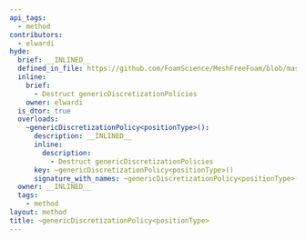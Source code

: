 ```yaml
---
api_tags:
  - method
contributors:
  - elwardi
hyde:
  brief: __INLINED__
  defined_in_file: https://github.com/FoamScience/MeshFreeFoam/blob/master/src/meshfree/discretizationPolicies/genericDiscretizationPolicy/genericDiscretizationPolicy.H
  inline:
    brief:
      - Destruct genericDiscretizationPolicies
    owner: elwardi
  is_dtor: true
  overloads:
    ~genericDiscretizationPolicy<positionType>():
      description: __INLINED__
      inline:
        description:
          - Destruct genericDiscretizationPolicies
      key: ~genericDiscretizationPolicy<positionType>()
      signature_with_names: ~genericDiscretizationPolicy<positionType>()
  owner: __INLINED__
  tags:
    - method
layout: method
title: ~genericDiscretizationPolicy<positionType>
---
```

